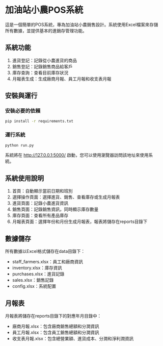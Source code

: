 # 加油站小農POS系統

這是一個簡單的POS系統，專為加油站小農銷售設計。系統使用Excel檔案來存儲所有數據，並提供基本的進銷存管理功能。

## 系統功能

1. 進貨登記：記錄從小農進貨的商品
2. 銷售登記：記錄銷售商品給客戶
3. 庫存查詢：查看目前庫存狀況
4. 月報表生成：生成廠商月報、員工月報和收支表月報

## 安裝與運行

### 安裝必要的依賴

```bash
pip install -r requirements.txt
```

### 運行系統

```bash
python run.py
```

系統將在 http://127.0.0.1:5000/ 啟動，您可以使用瀏覽器訪問該地址來使用系統。

## 系統使用說明

1. 首頁：自動顯示當前日期和班別
2. 選擇操作頁面：選擇進貨、銷售、查看庫存或生成月報表
3. 進貨頁面：記錄小農進貨資訊
4. 銷售頁面：記錄銷售資訊，同時顯示庫存數量
5. 庫存頁面：查看所有產品庫存
6. 月報表頁面：選擇年份和月份生成月報表，報表將儲存在reports目錄下

## 數據儲存

所有數據以Excel格式儲存在data目錄下：
- staff_farmers.xlsx：員工和廠商資訊
- inventory.xlsx：庫存資訊
- purchases.xlsx：進貨記錄
- sales.xlsx：銷售記錄
- config.xlsx：系統配置

## 月報表

月報表將儲存在reports目錄下的對應年月目錄中：
- 廠商月報.xlsx：包含廠商銷售總額和分潤資訊
- 員工月報.xlsx：包含員工銷售總額和分潤資訊
- 收支表月報.xlsx：包含總營業額、進貨成本、分潤和淨利潤資訊
